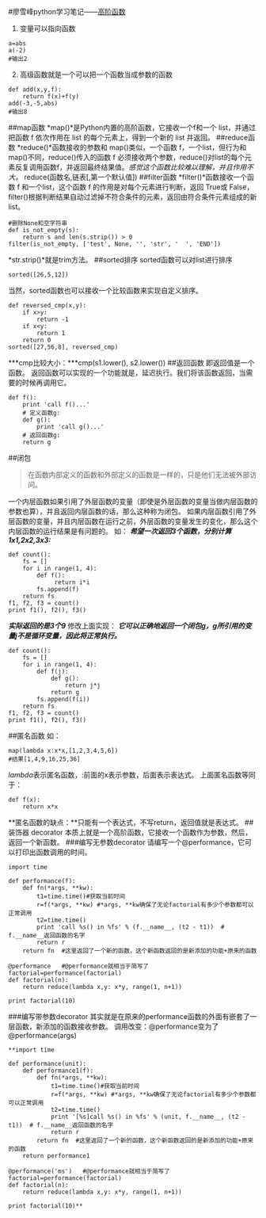 #廖雪峰python学习笔记——[高阶函数](http://www.imooc.com/learn/317)
1. 变量可以指向函数
```
a=abs
a(-2)
#输出2
```
2. 高级函数就是一个可以把一个函数当成参数的函数
```
def add(x,y,f):
    return f(x)+f(y)
add(-3,-5,abs)
#输出8
```
##map函数
*map()*是Python内置的高阶函数，它接收一个f和一个 list，并通过把函数 f 依次作用在 list 的每个元素上，得到一个新的 list 并返回。
##reduce函数
*reduce()*函数接收的参数和 map()类似，一个函数 f，一个list，但行为和 map()不同，reduce()传入的函数 f 必须接收两个参数，reduce()对list的每个元素反复调用函数f，并返回最终结果值。*感觉这个函数比较难以理解，并且作用不大。*
reduce(函数名,链表[,第一个默认值])
##filter函数
*filter()*函数接收一个函数 f 和一个list，这个函数 f 的作用是对每个元素进行判断，返回 True或 False，filter()根据判断结果自动过滤掉不符合条件的元素，返回由符合条件元素组成的新list。
```
#删除None和空字符串
def is_not_empty(s):
    return s and len(s.strip()) > 0
filter(is_not_empty, ['test', None, '', 'str', '  ', 'END'])
```
*str.strip()*就是trim方法。
##sorted排序
sorted函数可以对list进行排序
```
sorted([26,5,12])
```
当然，sorted函数也可以接收一个比较函数来实现自定义排序。
```
def reversed_cmp(x,y):
    if x>y:
        return -1
    if x<y:
        return 1
    return 0
sorted([27,56,8], reversed_cmp)
```
***cmp比较大小：***cmp(s1.lower(), s2.lower())
##返回函数
即返回值是一个函数。
返回函数可以实现的一个功能就是，延迟执行。我们将该函数返回，当需要的时候再调用它。
```
def f():
    print 'call f()...'
    # 定义函数g:
    def g():
        print 'call g()...'
    # 返回函数g:
    return g
```
##闭包
>在函数内部定义的函数和外部定义的函数是一样的，只是他们无法被外部访问。
  
一个内层函数如果引用了外层函数的变量（即使是外层函数的变量当做内层函数的参数也算），并且返回内层函数的话，那么这种称为闭包。
如果内层函数引用了外层函数的变量，并且内层函数在运行之前，外层函数的变量发生的变化，那么这个内层函数的运行结果是有问题的。
如：
***希望一次返回3个函数，分别计算1x1,2x2,3x3:***
```
def count():
    fs = []
    for i in range(1, 4):
        def f():
             return i*i
        fs.append(f)
    return fs
f1, f2, f3 = count()
print f1(), f2(), f3()
```
***实际返回的是3个9***
修改上面实现：
***它可以正确地返回一个闭包g，g所引用的变量j不是循环变量，因此将正常执行。***
```
def count():
    fs = []
    for i in range(1, 4):
        def f(j):
            def g():
                return j*j
            return g    
        fs.append(f(i))
    return fs
f1, f2, f3 = count()
print f1(), f2(), f3()
```
##匿名函数
如：
```
map(lambda x:x*x,[1,2,3,4,5,6])
#结果[1,4,9,16,25,36]
```
*lambda*表示匿名函数，:前面的x表示参数，后面表示表达式。
上面匿名函数等同于：
```
def f(x):
    return x*x
```
**匿名函数的缺点：**只能有一个表达式，不写return，返回值就是表达式。
##装饰器
decorator 本质上就是一个高阶函数，它接收一个函数作为参数，然后，返回一个新函数。
###编写无参数decorator
请编写一个@performance，它可以打印出函数调用的时间。
```
import time

def performance(f):
    def fn(*args, **kw):
        t1=time.time()#获取当前时间
        r=f(*args, **kw) #*args, **kw确保了无论factorial有多少个参数都可以正常调用
        t2=time.time()
        print 'call %s() in %fs' % (f.__name__, (t2 - t1))  # f.__name__返回函数的名字
        return r
    return fn  #这里返回了一个新的函数，这个新函数返回的是新添加的功能+原来的函数

@performance   #@performance就相当于简写了factorial=performance(factorial)
def factorial(n):
    return reduce(lambda x,y: x*y, range(1, n+1))

print factorial(10)
```
###编写带参数decorator
其实就是在原来的performance函数的外面有嵌套了一层函数，新添加的函数接收参数。
调用改变：@performance变为了@performance(args)
```
**import time

def performance(unit):
	def performance1(f):
	    def fn(*args, **kw):
	        t1=time.time()#获取当前时间
	        r=f(*args, **kw) #*args, **kw确保了无论factorial有多少个参数都可以正常调用
	        t2=time.time()
	        print '[%s]call %s() in %fs' % (unit, f.__name__, (t2 - t1))  # f.__name__返回函数的名字
	        return r
	    return fn  #这里返回了一个新的函数，这个新函数返回的是新添加的功能+原来的函数
    return performance1

@performance('ms')   #@performance就相当于简写了factorial=performance(factorial)
def factorial(n):
    return reduce(lambda x,y: x*y, range(1, n+1))

print factorial(10)**
```